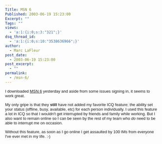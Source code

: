 ```yaml
---
Title: MSN 6
Published: 2003-06-19 15:23:00
Excerpt: ""
Tags: ""
views:
  - 'a:1:{i:0;s:3:"321";}'
dsq_thread_id:
  - 'a:1:{i:0;s:10:"3538636966";}'
author:
  - Marc LaFleur
post_date:
  - 2003-06-19 15:23:00
post_excerpt:
  - ""
permalink:
  - /msn-6/
---
```

<p><span class="859301415-19062003"><font face="Arial" size="2">I downloaded <a href="http://g.msn.com/7MEEN_US/PREVIEW/EN/SETUP.EXE">MSN 6</a> yesterday and 
aside from some issues signing in, it seems to work great.</font></span></p>
<p><span class="859301415-19062003"><font face="Arial" size="2">My only gripe is that 
they <strong>still</strong> have not added my favorite ICQ feature; the ability 
set your status (offline, busy, available, etc) for each person individually. I 
used this feature a lot in ICQ so that I wouldn't get interrupted by friends and 
family while working. But I also want to remain online so I can be seen by the 
rest of my team who <em>do</em> need to be able to interrupt me on occasion. 
</font></span></p>
<p><span class="859301415-19062003"></span><span class="859301415-19062003"><font face="Arial" size="2">Without this feature, as soon as I go online I get assaulted 
by 100 IMs from everyone I've ever met in my life. 
:-)</font></span></p>